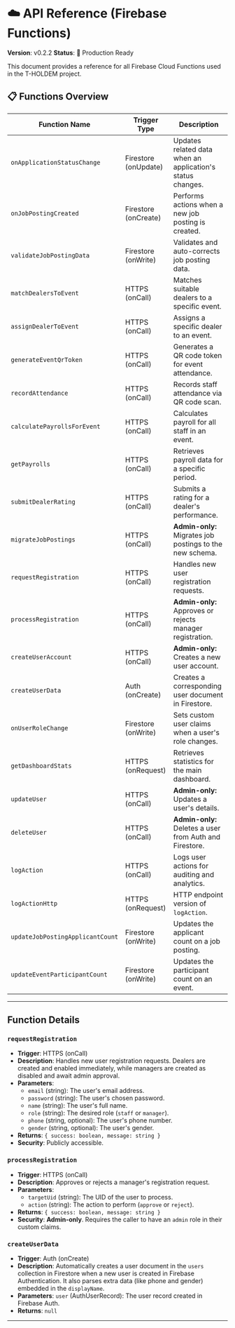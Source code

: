 # ☁️ API Reference (Firebase Functions)

**Version**: v0.2.2
**Status**: 🚀 Production Ready

This document provides a reference for all Firebase Cloud Functions used in the T-HOLDEM project.

## 📋 Functions Overview

| Function Name | Trigger Type | Description |
|---|---|---|
| `onApplicationStatusChange` | Firestore (onUpdate) | Updates related data when an application's status changes. |
| `onJobPostingCreated` | Firestore (onCreate) | Performs actions when a new job posting is created. |
| `validateJobPostingData` | Firestore (onWrite) | Validates and auto-corrects job posting data. |
| `matchDealersToEvent` | HTTPS (onCall) | Matches suitable dealers to a specific event. |
| `assignDealerToEvent` | HTTPS (onCall) | Assigns a specific dealer to an event. |
| `generateEventQrToken` | HTTPS (onCall) | Generates a QR code token for event attendance. |
| `recordAttendance` | HTTPS (onCall) | Records staff attendance via QR code scan. |
| `calculatePayrollsForEvent` | HTTPS (onCall) | Calculates payroll for all staff in an event. |
| `getPayrolls` | HTTPS (onCall) | Retrieves payroll data for a specific period. |
| `submitDealerRating` | HTTPS (onCall) | Submits a rating for a dealer's performance. |
| `migrateJobPostings` | HTTPS (onCall) | **Admin-only:** Migrates job postings to the new schema. |
| `requestRegistration` | HTTPS (onCall) | Handles new user registration requests. |
| `processRegistration` | HTTPS (onCall) | **Admin-only:** Approves or rejects manager registration. |
| `createUserAccount` | HTTPS (onCall) | **Admin-only:** Creates a new user account. |
| `createUserData` | Auth (onCreate) | Creates a corresponding user document in Firestore. |
| `onUserRoleChange` | Firestore (onWrite) | Sets custom user claims when a user's role changes. |
| `getDashboardStats` | HTTPS (onRequest) | Retrieves statistics for the main dashboard. |
| `updateUser` | HTTPS (onCall) | **Admin-only:** Updates a user's details. |
| `deleteUser` | HTTPS (onCall) | **Admin-only:** Deletes a user from Auth and Firestore. |
| `logAction` | HTTPS (onCall) | Logs user actions for auditing and analytics. |
| `logActionHttp` | HTTPS (onRequest) | HTTP endpoint version of `logAction`. |
| `updateJobPostingApplicantCount` | Firestore (onWrite) | Updates the applicant count on a job posting. |
| `updateEventParticipantCount` | Firestore (onWrite) | Updates the participant count on an event. |

---

## Function Details

### `requestRegistration`

- **Trigger**: HTTPS (onCall)
- **Description**: Handles new user registration requests. Dealers are created and enabled immediately, while managers are created as disabled and await admin approval.
- **Parameters**:
    - `email` (string): The user's email address.
    - `password` (string): The user's chosen password.
    - `name` (string): The user's full name.
    - `role` (string): The desired role (`staff` or `manager`).
    - `phone` (string, optional): The user's phone number.
    - `gender` (string, optional): The user's gender.
- **Returns**: `{ success: boolean, message: string }`
- **Security**: Publicly accessible.

### `processRegistration`

- **Trigger**: HTTPS (onCall)
- **Description**: Approves or rejects a manager's registration request.
- **Parameters**:
    - `targetUid` (string): The UID of the user to process.
    - `action` (string): The action to perform (`approve` or `reject`).
- **Returns**: `{ success: boolean, message: string }`
- **Security**: **Admin-only**. Requires the caller to have an `admin` role in their custom claims.

### `createUserData`

- **Trigger**: Auth (onCreate)
- **Description**: Automatically creates a user document in the `users` collection in Firestore when a new user is created in Firebase Authentication. It also parses extra data (like phone and gender) embedded in the `displayName`.
- **Parameters**: `user` (AuthUserRecord): The user record created in Firebase Auth.
- **Returns**: `null`

---
